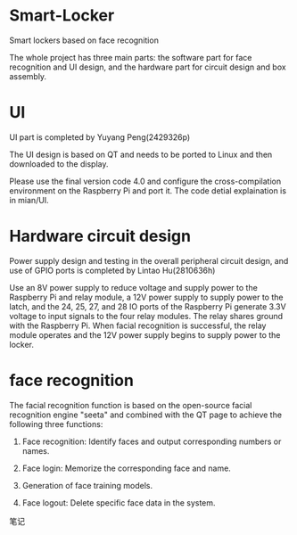 # Smart-Locker
Smart lockers based on face recognition

The whole project has three main parts: 
     the software part for face recognition and UI design, and the hardware part for circuit design and box assembly.
# UI
UI part is completed by Yuyang Peng(2429326p)

The UI design is based on QT and needs to be ported to Linux and then downloaded to the display.

Please use the final version code 4.0 and configure the cross-compilation environment on the Raspberry Pi and port it.
The code detial explaination is in mian/UI.

# Hardware circuit design
Power supply design and testing in the overall peripheral circuit design, and use of GPIO ports is completed by Lintao Hu(2810636h)

Use an 8V power supply to reduce voltage and supply power to the Raspberry Pi and relay module, a 12V power supply to supply power to the latch, and the 24, 25, 27, and 28 IO ports of the Raspberry Pi generate 3.3V voltage to input signals to the four relay modules. The relay shares ground with the Raspberry Pi. When facial recognition is successful, the relay module operates and the 12V power supply begins to supply power to the locker.

# face recognition
The facial recognition function is based on the open-source facial recognition engine "seeta" and combined with the QT page to achieve the following three functions:

1. Face recognition: Identify faces and output corresponding numbers or names.

2. Face login: Memorize the corresponding face and name.

3. Generation of face training models.

4. Face logout: Delete specific face data in the system.

 
笔记

